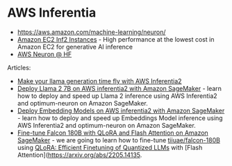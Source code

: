 # AWS Inferentia

* <https://aws.amazon.com/machine-learning/neuron/>
* [Amazon EC2 Inf2 Instances](https://aws.amazon.com/ec2/instance-types/inf2/) - High performance at the lowest cost in Amazon EC2 for generative AI inference
* [AWS Neuron @ HF](https://huggingface.co/aws-neuron)

Articles:

* [Make your llama generation time fly with AWS Inferentia2](https://huggingface.co/blog/inferentia-llama2)
* [Deploy Llama 2 7B on AWS inferentia2 with Amazon SageMaker](https://www.philschmid.de/inferentia2-llama-7b) - learn how to deploy and speed up Llama 2 inference using AWS Inferentia2 and optimum-neuron on Amazon SageMaker.
* [Deploy Embedding Models on AWS inferentia2 with Amazon SageMaker](https://www.philschmid.de/inferentia2-embeddings) - learn how to deploy and speed up Embeddings Model inference using AWS Inferentia2 and optimum-neuron on Amazon SageMaker.
* [Fine-tune Falcon 180B with QLoRA and Flash Attention on Amazon SageMaker](https://www.philschmid.de/sagemaker-falcon-180b-qlora) - we are going to learn how to fine-tune [tiiuae/falcon-180B](https://huggingface.co/tiiuae/falcon-180B) using [QLoRA: Efficient Finetuning of Quantized LLMs](https://arxiv.org/abs/2305.14314) with [Flash Attention](https://arxiv.org/abs/2205.14135.